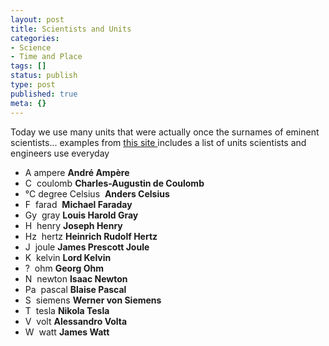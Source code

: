 ```yaml
---
layout: post
title: Scientists and Units
categories:
- Science
- Time and Place
tags: []
status: publish
type: post
published: true
meta: {}
---
```

Today we use many units that were actually once the surnames of eminent scientists... examples from <a href="http://www.ukma.org.uk/whatis/writing.htm">this site </a>includes a list of units scientists and engineers use everyday
<ul>
	<li>A ampere <strong>André Ampère</strong></li>
	<li>C  coulomb <strong>Charles-Augustin de Coulomb</strong></li>
	<li>°C degree Celsius  <strong>Anders Celsius</strong></li>
	<li>F  farad  <strong>Michael Faraday</strong></li>
	<li>Gy  gray <strong>Louis Harold Gray</strong></li>
	<li>H  henry <strong>Joseph Henry</strong></li>
	<li>Hz  hertz <strong>Heinrich Rudolf Hertz</strong></li>
	<li>J  joule <strong>James Prescott Joule</strong></li>
	<li>K  kelvin <strong>Lord Kelvin</strong></li>
	<li>?  ohm <strong>Georg Ohm</strong></li>
	<li>N  newton <strong>Isaac Newton</strong></li>
	<li>Pa  pascal <strong>Blaise Pascal</strong></li>
	<li>S  siemens <strong>Werner von Siemens</strong></li>
	<li>T  tesla <strong>Nikola Tesla</strong></li>
	<li>V  volt <strong>Alessandro Volta</strong></li>
	<li>W  watt <strong>James Watt</strong></li>
</ul>
